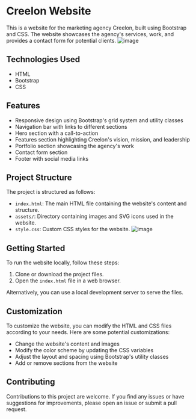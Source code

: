 # Creelon Website

This is a website for the marketing agency Creelon, built using Bootstrap and CSS. The website showcases the agency's services, work, and provides a contact form for potential clients.
![image](https://github.com/mirelesDavid/mirelesDavid-Projects/assets/141588489/fbc4efef-2701-4cb2-8841-1dfe15ca589c)

## Technologies Used

- HTML
- Bootstrap
- CSS

## Features

- Responsive design using Bootstrap's grid system and utility classes
- Navigation bar with links to different sections
- Hero section with a call-to-action
- Features section highlighting Creelon's vision, mission, and leadership
- Portfolio section showcasing the agency's work
- Contact form section
- Footer with social media links

## Project Structure

The project is structured as follows:

- `index.html`: The main HTML file containing the website's content and structure.
- `assets/`: Directory containing images and SVG icons used in the website.
- `style.css`: Custom CSS styles for the website.
![image](https://github.com/mirelesDavid/mirelesDavid-Projects/assets/141588489/6a4c1bf7-b921-4ad9-8540-6a5c085790fe)

## Getting Started

To run the website locally, follow these steps:

1. Clone or download the project files.
2. Open the `index.html` file in a web browser.

Alternatively, you can use a local development server to serve the files.

## Customization

To customize the website, you can modify the HTML and CSS files according to your needs. Here are some potential customizations:

- Change the website's content and images
- Modify the color scheme by updating the CSS variables
- Adjust the layout and spacing using Bootstrap's utility classes
- Add or remove sections from the website

## Contributing

Contributions to this project are welcome. If you find any issues or have suggestions for improvements, please open an issue or submit a pull request.
